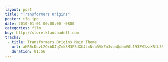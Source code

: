 ```yaml
---
layout: post
title: "Transformers Origins"
poster: tfo.jpg
date: 2010-01-01 00:00:00 -0800
categories: film
buy: http://store.klausbadelt.com
tracks:
 - title: Transformers Origins Main Theme
   url: aHR0cDovL2QxbDJqZmk3M3F3dXU4LmNsb3VkZnJvbnQubmV0L193ZWJzaXRlL3Rmby9UcmFuc2Zvcm1lcnNfIE9yaWdpbnMgTWFpbiBUaGVtZS5tcDM=
   duration: 01:56
---
```

